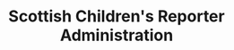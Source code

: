 ---
schema: default
title: Scottish Children's Reporter Administration
description: Non-departmental public body. Part of Scottish Government
logo: ''
type:
- Non-Departmental Public Body
portal_url: ''
org_url: https://www.scra.gov.uk/
twitter_handle: 
wikidata_qid: Q7437656
wdtk_id: scottish_childrens_reporter_administration
---